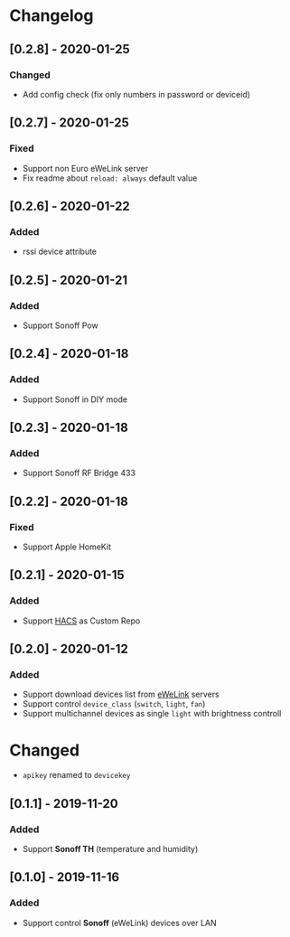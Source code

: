 # Changelog

## [0.2.8] - 2020-01-25

### Changed

- Add config check (fix only numbers in password or deviceid)

## [0.2.7] - 2020-01-25

### Fixed

- Support non Euro eWeLink server
- Fix readme about `reload: always` default value

## [0.2.6] - 2020-01-22

### Added

- rssi device attribute

## [0.2.5] - 2020-01-21

### Added

- Support Sonoff Pow

## [0.2.4] - 2020-01-18

### Added

- Support Sonoff in DIY mode

## [0.2.3] - 2020-01-18

### Added

- Support Sonoff RF Bridge 433

## [0.2.2] - 2020-01-18

### Fixed

- Support Apple HomeKit

## [0.2.1] - 2020-01-15

### Added

- Support [HACS](https://hacs.xyz/) as Custom Repo

## [0.2.0] - 2020-01-12

### Added

- Support download devices list from [eWeLink](https://www.ewelink.cc/en/) servers
- Support control `device_class` (`switch`, `light`, `fan`)
- Support multichannel devices as single `light` with brightness controll

# Changed

- `apikey` renamed to `devicekey`

## [0.1.1] - 2019-11-20

### Added

- Support **Sonoff TH** (temperature and humidity)

## [0.1.0] - 2019-11-16

### Added

- Support control **Sonoff** (eWeLink) devices over LAN